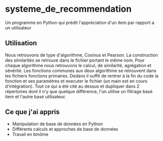 # systeme_de_recommendation
Un programme en Python qui prédit l'appréciation d'un item par rapport a un utilisateur

## Utilisation
Nous retrouvons de type d'algorithme, Cosinus et Pearson.
La construction des similarités se retrouve dans le fichier portant le même nom.
Pour chaque algorithme nous retrouvons le calcul, de similarité, agrégation et sévérité.
Les fonctions communes aux deux algorithme se retrouvent dans les fichiers fonctions primaires.
Dedans il suffit de rentrer à la fin du code la fonction et ses paramètres et executer le fichier (un main est en cours d'intégration).
Tout ce qui a été cité au dessus et dupliquer dans 2 répertoires dont il n'y que quelque différence, l'un utilise un filtrage basé item et l'autre basé utilisateur.

## Ce que j'ai appris
- Manipulation de base de données en Python
- Différents calculs et approches de base de données
- Travail en binôme
